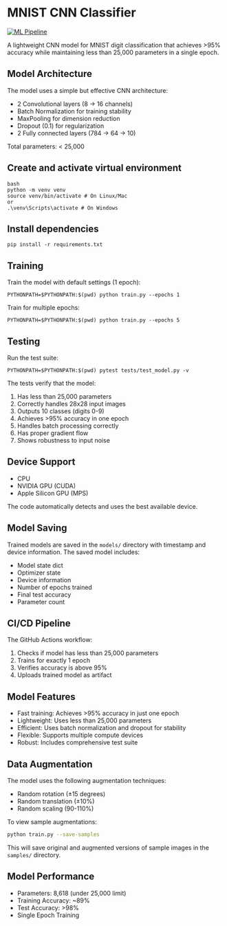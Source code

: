 # MNIST CNN Classifier

[![ML Pipeline](https://github.com/basilbaby/s5_model_training/actions/workflows/ml-pipeline.yml/badge.svg)](https://github.com/basilbaby/s5_model_training/actions/workflows/ml-pipeline.yml)

A lightweight CNN model for MNIST digit classification that achieves >95% accuracy while maintaining less than 25,000 parameters in a single epoch.

## Model Architecture

The model uses a simple but effective CNN architecture:
- 2 Convolutional layers (8 -> 16 channels)
- Batch Normalization for training stability
- MaxPooling for dimension reduction
- Dropout (0.1) for regularization
- 2 Fully connected layers (784 -> 64 -> 10)

Total parameters: < 25,000

## Create and activate virtual environment

```
bash
python -m venv venv
source venv/bin/activate # On Linux/Mac
or
.\venv\Scripts\activate # On Windows
```

## Install dependencies

```
pip install -r requirements.txt
```

## Training

Train the model with default settings (1 epoch):
```
PYTHONPATH=$PYTHONPATH:$(pwd) python train.py --epochs 1
```

Train for multiple epochs:
```
PYTHONPATH=$PYTHONPATH:$(pwd) python train.py --epochs 5
```

## Testing

Run the test suite:
```
PYTHONPATH=$PYTHONPATH:$(pwd) pytest tests/test_model.py -v
```


The tests verify that the model:
1. Has less than 25,000 parameters
2. Correctly handles 28x28 input images
3. Outputs 10 classes (digits 0-9)
4. Achieves >95% accuracy in one epoch
5. Handles batch processing correctly
6. Has proper gradient flow
7. Shows robustness to input noise

## Device Support
- CPU
- NVIDIA GPU (CUDA)
- Apple Silicon GPU (MPS)

The code automatically detects and uses the best available device.

## Model Saving

Trained models are saved in the `models/` directory with timestamp and device information. The saved model includes:
- Model state dict
- Optimizer state
- Device information
- Number of epochs trained
- Final test accuracy
- Parameter count

## CI/CD Pipeline

The GitHub Actions workflow:
1. Checks if model has less than 25,000 parameters
2. Trains for exactly 1 epoch
3. Verifies accuracy is above 95%
4. Uploads trained model as artifact

## Model Features

- Fast training: Achieves >95% accuracy in just one epoch
- Lightweight: Uses less than 25,000 parameters
- Efficient: Uses batch normalization and dropout for stability
- Flexible: Supports multiple compute devices
- Robust: Includes comprehensive test suite

## Data Augmentation

The model uses the following augmentation techniques:
- Random rotation (±15 degrees)
- Random translation (±10%)
- Random scaling (90-110%)

To view sample augmentations:
```bash
python train.py --save-samples
```

This will save original and augmented versions of sample images in the `samples/` directory.

## Model Performance
- Parameters: 8,618 (under 25,000 limit)
- Training Accuracy: ~89%
- Test Accuracy: >98%
- Single Epoch Training